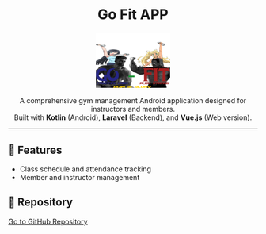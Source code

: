 <h1 align="center">Go Fit APP</h1>

<p align="center">
  <img src="https://github.com/Windstrom5/Go-Fit-android/blob/master/app/src/main/res/drawable/logo.png?raw=true" alt="Go Fit Logo" width="150"/>
</p>

<p align="center">
  A comprehensive gym management Android application designed for instructors and members.<br>
  Built with <strong>Kotlin</strong> (Android), <strong>Laravel</strong> (Backend), and <strong>Vue.js</strong> (Web version).
</p>

<hr>

<h2>📱 Features</h2>
<ul>
  <li>Class schedule and attendance tracking</li>
  <li>Member and instructor management</li>
</ul>

<h2>🔗 Repository</h2>
<p><a href="https://github.com/Windstrom5/Go-Fit-android" target="_blank">Go to GitHub Repository</a></p>
